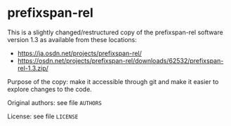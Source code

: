 # prefixspan-rel

This is a slightly changed/restructured copy of the prefixspan-rel software version 1.3 
as available from these locations:
* https://ja.osdn.net/projects/prefixspan-rel/
* https://osdn.net/projects/prefixspan-rel/downloads/62532/prefixspan-rel-1.3.zip/

Purpose of the copy: make it accessible through git and make it easier to explore
changes to the code.

Original authors: see file `AUTHORS`

License: see file `LICENSE`


